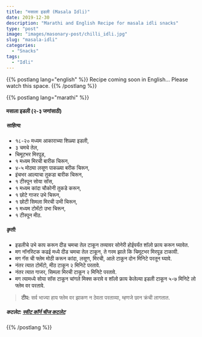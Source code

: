 ```yaml
---
title: "मसाला इडली (Masala Idli)"
date: 2019-12-30
description: "Marathi and English Recipe for masala idli snacks"
type: "post"
image: "images/masonary-post/chilli_idli.jpg"
slug: "masala-idli"
categories: 
  - "Snacks"
tags:
  - "Idli"
---
```


{{% postlang lang="english" %}} 
 Recipe coming soon in English... Please watch this space. 
 {{% /postlang %}}







{{% postlang lang="marathi" %}}




#### मसाला इडली (२-३ जणांसाठी)



##### साहित्य: 


- १८-२० मध्यम आकाराच्या शिळ्या इडली,
- ३ चमचे तेल,
- चिमूटभर मिरपूड,
- १ मध्यम मिरची बारीक चिरून,
- ४-५ मोठ्या लसूण पाकळ्या बरीक चिरून,
- इंचभर आल्याचा तुकडा बारीक चिरून,
- १ टीस्पून सोया सॉस,
- १ मध्यम कांदा चौकोनी तुकडे करून,
- १ छोटे गाजर उभे चिरून,
- १ छोटी सिमला मिरची उभी चिरून,
- १ मध्यम टोमॅटो उभा चिरून,
- १ टीस्पून मीठ.


##### कृती:


- इडलीचे उभे काप करून दीड चमचा तेल टाकून तव्यावर सोनेरी होईपर्यंत शॉलो फ्राय करून घ्यावेत.
- मग नॉनस्टिक कढई मध्ये दीड चमचा तेल टाकून, ते गरम झाले कि चिमूटभर मिरपूड टाकावी.
- मग गॅस ची फ्लेम मोठी करून कांदा, लसूण, मिरची, आले टाकून दोन मिनिटे परतून घ्यावे.
- नंतर त्यात टोमॅटो, मीठ टाकून २ मिनिटे परतावे.
- नंतर त्यात गाजर, सिमला मिरची टाकून २ मिनिटे परतावे.
- मग त्यामध्ये सोया सॉस टाकून चांगले मिक्स करावे व शॉलो फ्राय केलेल्या इडली टाकून ५-७ मिनिटे लो फ्लेम वर परतावे.



> **टीप:** सर्व भाज्या हाय फ्लेम वर झाकण न ठेवता परताव्या, म्हणजे छान क्रंची लागतात.


##### कटलेट: [स्वीट कॉर्न चीज कटलेट](/sweet-corn-cheese-cutlet) 

 {{% /postlang %}}
